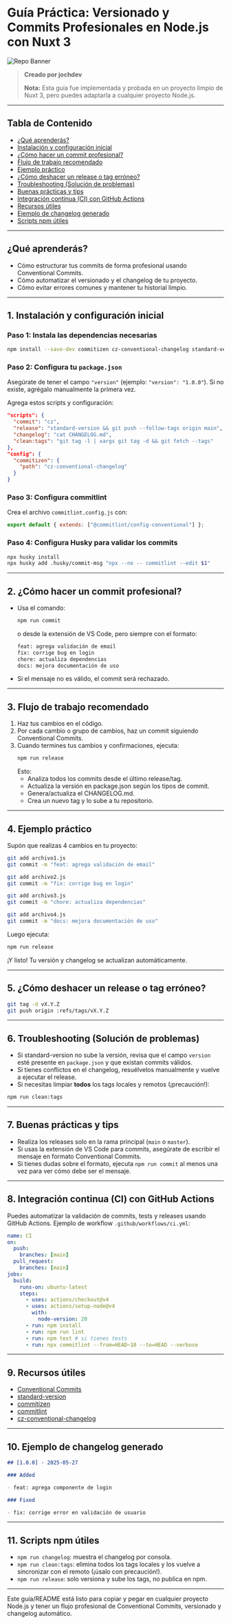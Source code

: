 # Guía Práctica: Versionado y Commits Profesionales en Node.js con Nuxt 3

![Repo Banner](./public/repo-card.png)

> **Creado por jochdev**
>
> **Nota:** Esta guía fue implementada y probada en un proyecto limpio de Nuxt 3, pero puedes adaptarla a cualquier proyecto Node.js.

---

## Tabla de Contenido

- [¿Qué aprenderás?](#qué-aprenderás)
- [Instalación y configuración inicial](#1-instalación-y-configuración-inicial)
- [¿Cómo hacer un commit profesional?](#2-cómo-hacer-un-commit-profesional)
- [Flujo de trabajo recomendado](#3-flujo-de-trabajo-recomendado)
- [Ejemplo práctico](#4-ejemplo-práctico)
- [¿Cómo deshacer un release o tag erróneo?](#5-cómo-deshacer-un-release-o-tag-erróneo)
- [Troubleshooting (Solución de problemas)](#6-troubleshooting-solución-de-problemas)
- [Buenas prácticas y tips](#7-buenas-prácticas-y-tips)
- [Integración continua (CI) con GitHub Actions](#8-integración-continua-ci-con-github-actions)
- [Recursos útiles](#9-recursos-útiles)
- [Ejemplo de changelog generado](#10-ejemplo-de-changelog-generado)
- [Scripts npm útiles](#11-scripts-npm-útiles)

---

## ¿Qué aprenderás?

- Cómo estructurar tus commits de forma profesional usando Conventional Commits.
- Cómo automatizar el versionado y el changelog de tu proyecto.
- Cómo evitar errores comunes y mantener tu historial limpio.

---

## 1. Instalación y configuración inicial

### Paso 1: Instala las dependencias necesarias

```bash
npm install --save-dev commitizen cz-conventional-changelog standard-version husky @commitlint/cli @commitlint/config-conventional
```

### Paso 2: Configura tu `package.json`

Asegúrate de tener el campo `"version"` (ejemplo: `"version": "1.0.0"`). Si no existe, agrégalo manualmente la primera vez.

Agrega estos scripts y configuración:

```json
"scripts": {
  "commit": "cz",
  "release": "standard-version && git push --follow-tags origin main",
  "changelog": "cat CHANGELOG.md",
  "clean:tags": "git tag -l | xargs git tag -d && git fetch --tags"
},
"config": {
  "commitizen": {
    "path": "cz-conventional-changelog"
  }
}
```

### Paso 3: Configura commitlint

Crea el archivo `commitlint.config.js` con:

```js
export default { extends: ["@commitlint/config-conventional"] };
```

### Paso 4: Configura Husky para validar los commits

```bash
npx husky install
npx husky add .husky/commit-msg "npx --no -- commitlint --edit $1"
```

---

## 2. ¿Cómo hacer un commit profesional?

- Usa el comando:
  ```bash
  npm run commit
  ```
  o desde la extensión de VS Code, pero siempre con el formato:
  ```bash
  feat: agrega validación de email
  fix: corrige bug en login
  chore: actualiza dependencias
  docs: mejora documentación de uso
  ```
- Si el mensaje no es válido, el commit será rechazado.

---

## 3. Flujo de trabajo recomendado

1. Haz tus cambios en el código.
2. Por cada cambio o grupo de cambios, haz un commit siguiendo Conventional Commits.
3. Cuando termines tus cambios y confirmaciones, ejecuta:
   ```bash
   npm run release
   ```
   Esto:
   - Analiza todos los commits desde el último release/tag.
   - Actualiza la versión en package.json según los tipos de commit.
   - Genera/actualiza el CHANGELOG.md.
   - Crea un nuevo tag y lo sube a tu repositorio.

---

## 4. Ejemplo práctico

Supón que realizas 4 cambios en tu proyecto:

```bash
git add archivo1.js
git commit -m "feat: agrega validación de email"

git add archivo2.js
git commit -m "fix: corrige bug en login"

git add archivo3.js
git commit -m "chore: actualiza dependencias"

git add archivo4.js
git commit -m "docs: mejora documentación de uso"
```

Luego ejecuta:

```bash
npm run release
```

¡Y listo! Tu versión y changelog se actualizan automáticamente.

---

## 5. ¿Cómo deshacer un release o tag erróneo?

```bash
git tag -d vX.Y.Z
git push origin :refs/tags/vX.Y.Z
```

---

## 6. Troubleshooting (Solución de problemas)

- Si standard-version no sube la versión, revisa que el campo `version` esté presente en `package.json` y que existan commits válidos.
- Si tienes conflictos en el changelog, resuélvelos manualmente y vuelve a ejecutar el release.
- Si necesitas limpiar **todos** los tags locales y remotos (¡precaución!):

```bash
npm run clean:tags
```

---

## 7. Buenas prácticas y tips

- Realiza los releases solo en la rama principal (`main` o `master`).
- Si usas la extensión de VS Code para commits, asegúrate de escribir el mensaje en formato Conventional Commits.
- Si tienes dudas sobre el formato, ejecuta `npm run commit` al menos una vez para ver cómo debe ser el mensaje.

---

## 8. Integración continua (CI) con GitHub Actions

Puedes automatizar la validación de commits, tests y releases usando GitHub Actions. Ejemplo de workflow `.github/workflows/ci.yml`:

```yaml
name: CI
on:
  push:
    branches: [main]
  pull_request:
    branches: [main]
jobs:
  build:
    runs-on: ubuntu-latest
    steps:
      - uses: actions/checkout@v4
      - uses: actions/setup-node@v4
        with:
          node-version: 20
      - run: npm install
      - run: npm run lint
      - run: npm test # si tienes tests
      - run: npx commitlint --from=HEAD~10 --to=HEAD --verbose
```

---

## 9. Recursos útiles

- [Conventional Commits](https://www.conventionalcommits.org/es/v1.0.0/)
- [standard-version](https://github.com/conventional-changelog/standard-version)
- [commitizen](https://commitizen-tools.github.io/commitizen/)
- [commitlint](https://commitlint.js.org/)
- [cz-conventional-changelog](https://github.com/commitizen/cz-conventional-changelog)

---

## 10. Ejemplo de changelog generado

```md
## [1.0.0] - 2025-05-27

### Added

- feat: agrega componente de login

### Fixed

- fix: corrige error en validación de usuario
```

---

## 11. Scripts npm útiles

- `npm run changelog`: muestra el changelog por consola.
- `npm run clean:tags`: elimina todos los tags locales y los vuelve a sincronizar con el remoto (¡úsalo con precaución!).
- `npm run release`: solo versiona y sube los tags, no publica en npm.

---

Este guía/README está listo para copiar y pegar en cualquier proyecto Node.js y tener un flujo profesional de Conventional Commits, versionado y changelog automático.
